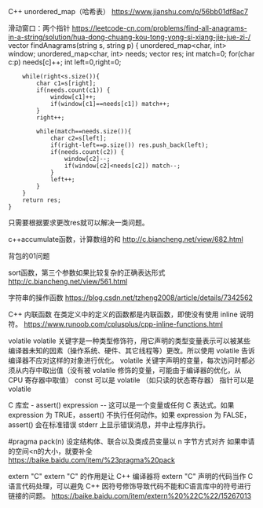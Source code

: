 C++ unordered_map（哈希表）
https://www.jianshu.com/p/56bb01df8ac7

滑动窗口：两个指针
https://leetcode-cn.com/problems/find-all-anagrams-in-a-string/solution/hua-dong-chuang-kou-tong-yong-si-xiang-jie-jue-zi-/
vector<int> findAnagrams(string s, string p) {
        unordered_map<char, int> window;
        unordered_map<char, int> needs;
        vector<int> res;
        int match=0;
        for(char c:p) needs[c]++;
        int left=0,right=0;

        while(right<s.size()){
            char c1=s[right];
            if(needs.count(c1)) {
                window[c1]++;
                if(window[c1]==needs[c1]) match++;
            }
            right++;

            while(match==needs.size()){
                char c2=s[left];
                if(right-left==p.size()) res.push_back(left);
                if(needs.count(c2)) {
                    window[c2]--;
                    if(window[c2]<needs[c2]) match--;
                }
                left++;
            }
        }
        return res;
    }
只需要根据要求更改res就可以解决一类问题。



c++accumulate函数，计算数组的和
http://c.biancheng.net/view/682.html



背包的01问题


sort函数，第三个参数如果比较复杂的正确表达形式
http://c.biancheng.net/view/561.html



字符串的操作函数
https://blog.csdn.net/tzheng2008/article/details/7342562


C++ 
内联函数
在类定义中的定义的函数都是内联函数，即使没有使用 inline 说明符。
https://www.runoob.com/cplusplus/cpp-inline-functions.html


volatile
volatile 关键字是一种类型修饰符，用它声明的类型变量表示可以被某些编译器未知的因素（操作系统、硬件、其它线程等）更改。所以使用 volatile 告诉编译器不应对这样的对象进行优化。
volatile 关键字声明的变量，每次访问时都必须从内存中取出值（没有被 volatile 修饰的变量，可能由于编译器的优化，从 CPU 寄存器中取值）
const 可以是 volatile （如只读的状态寄存器）
指针可以是 volatile



C 库宏 - assert()
expression -- 这可以是一个变量或任何 C 表达式。如果 expression 为 TRUE，assert() 不执行任何动作。如果 expression 为 FALSE，assert() 会在标准错误 stderr 上显示错误消息，并中止程序执行。



#pragma pack(n)
设定结构体、联合以及类成员变量以 n 字节方式对齐
如果申请的空间<n的大小，就要补全
https://baike.baidu.com/item/%23pragma%20pack



extern "C"
extern "C" 的作用是让 C++ 编译器将 extern "C" 声明的代码当作 C 语言代码处理，可以避免 C++ 因符号修饰导致代码不能和C语言库中的符号进行链接的问题。
https://baike.baidu.com/item/extern%20%22C%22/15267013



